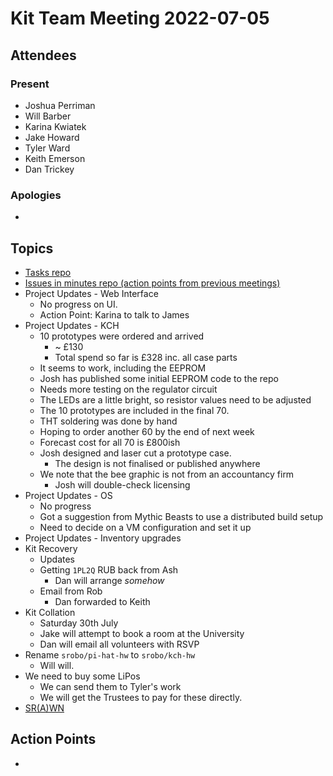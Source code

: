 # Kit Team Meeting 2022-07-05

## Attendees

### Present

- Joshua Perriman
- Will Barber
- Karina Kwiatek
- Jake Howard
- Tyler Ward
- Keith Emerson
- Dan Trickey

### Apologies

-

## Topics

- [Tasks repo](https://github.com/srobo/tasks/issues?q=is%3Aopen+is%3Aissue+label%3A%22A%3A+Kit%22%2C%22A%3A+Team+Kits%22)
- [Issues in minutes repo (action points from previous meetings)](https://github.com/srobo/kit-team-minutes/issues)
- Project Updates - Web Interface
    - No progress on UI.
    - Action Point: Karina to talk to James
- Project Updates - KCH
    - 10 prototypes were ordered and arrived
        - ~ £130
        - Total spend so far is £328 inc. all case parts
    - It seems to work, including the EEPROM
    - Josh has published some initial EEPROM code to the repo
    - Needs more testing on the regulator circuit
    - The LEDs are a little bright, so resistor values need to be adjusted
    - The 10 prototypes are included in the final 70.
    - THT soldering was done by hand
    - Hoping to order another 60 by the end of next week
    - Forecast cost for all 70 is £800ish
    - Josh designed and laser cut a prototype case.
        - The design is not finalised or published anywhere
    - We note that the bee graphic is not from an accountancy firm
        - Josh will double-check licensing
- Project Updates - OS
    - No progress
    - Got a suggestion from Mythic Beasts to use a distributed build setup
    - Need to decide on a VM configuration and set it up
- Project Updates - Inventory upgrades
- Kit Recovery
    - Updates
    - Getting `1PL2Q` RUB back from Ash
        - Dan will arrange *somehow*
    - Email from Rob
        - Dan forwarded to Keith
- Kit Collation
    - Saturday 30th July
    - Jake will attempt to book a room at the University
    - Dan will email all volunteers with RSVP
- Rename `srobo/pi-hat-hw` to `srobo/kch-hw`
    - Will will.
- We need to buy some LiPos
    - We can send them to Tyler's work
    - We will get the Trustees to pay for these directly.
- [SR(A)WN](https://github.com/srobo/srawn/issues)


## Action Points

-


